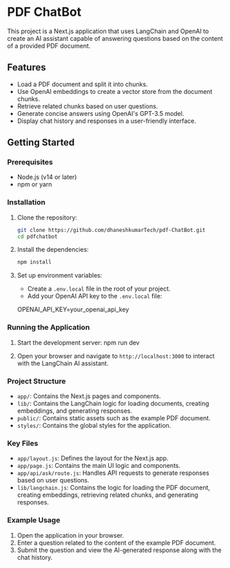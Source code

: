 
# PDF ChatBot

This project is a Next.js application that uses LangChain and OpenAI to create an AI assistant capable of answering questions based on the content of a provided PDF document.

## Features

- Load a PDF document and split it into chunks.
- Use OpenAI embeddings to create a vector store from the document chunks.
- Retrieve related chunks based on user questions.
- Generate concise answers using OpenAI's GPT-3.5 model.
- Display chat history and responses in a user-friendly interface.

## Getting Started

### Prerequisites

- Node.js (v14 or later)
- npm or yarn

### Installation

1. Clone the repository:
   ```bash
   git clone https://github.com/dhaneshkumarTech/pdf-ChatBot.git
   cd pdfchatbot
   ```

2. Install the dependencies:
   ```bash
   npm install
   ```

3. Set up environment variables:
   - Create a `.env.local` file in the root of your project.
   - Add your OpenAI API key to the `.env.local` file:

    OPENAI_API_KEY=your_openai_api_key
   

### Running the Application

1. Start the development server:
   npm run dev

2. Open your browser and navigate to `http://localhost:3000` to interact with the LangChain AI assistant.

### Project Structure

- `app/`: Contains the Next.js pages and components.
- `lib/`: Contains the LangChain logic for loading documents, creating embeddings, and generating responses.
- `public/`: Contains static assets such as the example PDF document.
- `styles/`: Contains the global styles for the application.

### Key Files

- `app/layout.js`: Defines the layout for the Next.js app.
- `app/page.js`: Contains the main UI logic and components.
- `app/api/ask/route.js`: Handles API requests to generate responses based on user questions.
- `lib/langchain.js`: Contains the logic for loading the PDF document, creating embeddings, retrieving related chunks, and generating responses.

### Example Usage

1. Open the application in your browser.
2. Enter a question related to the content of the example PDF document.
3. Submit the question and view the AI-generated response along with the chat history.
